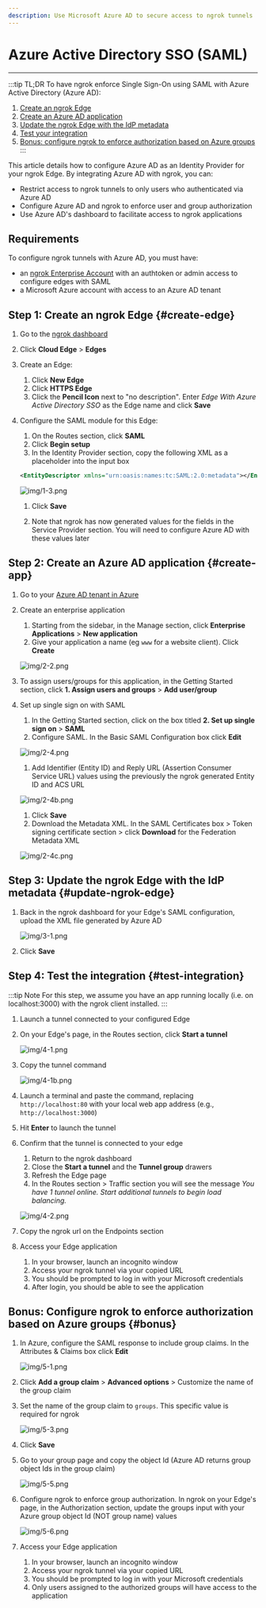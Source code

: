 ```yaml
---
description: Use Microsoft Azure AD to secure access to ngrok tunnels
---
```


# Azure Active Directory SSO (SAML)
---

:::tip TL;DR
To have ngrok enforce Single Sign-On using SAML with Azure Active Directory (Azure AD):

1. [Create an ngrok Edge](#create-edge)
1. [Create an Azure AD application](#create-app)
1. [Update the ngrok Edge with the IdP metadata](#update-ngrok-edge)
1. [Test your integration](#test-integration)
1. [Bonus: configure ngrok to enforce authorization based on Azure groups](#bonus)
:::

This article details how to configure Azure AD as an Identity Provider for your ngrok Edge. By integrating Azure AD with ngrok, you can:

- Restrict access to ngrok tunnels to only users who authenticated via Azure AD
- Configure Azure AD and ngrok to enforce user and group authorization
- Use Azure AD's dashboard to facilitate access to ngrok applications

## Requirements

To configure ngrok tunnels with Azure AD, you must have:

- an [ngrok Enterprise Account](https://ngrok.com/pricing) with an authtoken or admin access to configure edges with SAML
- a Microsoft Azure account with access to an Azure AD tenant

## Step 1: Create an ngrok Edge {#create-edge}

1.  Go to the [ngrok dashboard](https://dashboard.ngrok.com)
1.  Click **Cloud Edge** > **Edges**
1.  Create an Edge:

    1. Click **New Edge**
    1. Click **HTTPS Edge**
    1. Click the **Pencil Icon** next to "no description". Enter _Edge With Azure Active Directory SSO_ as the Edge name and click **Save**

1.  Configure the SAML module for this Edge:

    1. On the Routes section, click **SAML**
    1. Click **Begin setup**
    1. In the Identity Provider section, copy the following XML as a placeholder into the input box

    ```xml
    <EntityDescriptor xmlns="urn:oasis:names:tc:SAML:2.0:metadata"></EntityDescriptor>
    ```

    ![img/1-3.png](img/1-3.png)

    1. Click **Save**

    1. Note that ngrok has now generated values for the fields in the Service Provider section.  You will need to configure Azure AD with these values later 

## Step 2: Create an Azure AD application {#create-app}

1. Go to your [Azure AD tenant in Azure](https://portal.azure.com/#view/Microsoft_AAD_IAM/ActiveDirectoryMenuBlade/~/Overview)

1. Create an enterprise application

    1. Starting from the sidebar, in the Manage section, click **Enterprise Applications** > **New application**
    1. Give your application a name (eg `www` for a website client). Click **Create**

    ![img/2-2.png](img/2-2.png)

1. To assign users/groups for this application, in the Getting Started section, click **1. Assign users and groups** > **Add user/group**

1. Set up single sign on with SAML

    1. In the Getting Started section, click on the box titled **2. Set up single sign on** > **SAML**
    1. Configure SAML. In the Basic SAML Configuration box click **Edit**

    ![img/2-4.png](img/2-4.png)

    1. Add Identifier (Entity ID) and Reply URL (Assertion Consumer Service URL) values using the previously the ngrok generated Entity ID and ACS URL

    ![img/2-4b.png](img/2-4b.png)

    1. Click **Save**
    1. Download the Metadata XML. In the SAML Certificates box > Token signing certificate section > click **Download** for the Federation Metadata XML

    ![img/2-4c.png](img/2-4c.png)

## Step 3: Update the ngrok Edge with the IdP metadata {#update-ngrok-edge}

1. Back in the ngrok dashboard for your Edge's SAML configuration, upload the XML file generated by Azure AD

   ![img/3-1.png](img/3-1.png)

1. Click **Save**

## Step 4: Test the integration {#test-integration}

:::tip Note
For this step, we assume you have an app running locally (i.e. on localhost:3000) with the ngrok client installed.
:::

1. Launch a tunnel connected to your configured Edge

1. On your Edge's page, in the Routes section, click **Start a tunnel**

   ![img/4-1.png](img/4-1.png)

1. Copy the tunnel command

   ![img/4-1b.png](img/4-1b.png)

1. Launch a terminal and paste the command, replacing `http://localhost:80` with your local web app address (e.g., `http://localhost:3000`)
1. Hit **Enter** to launch the tunnel

1. Confirm that the tunnel is connected to your edge

    1. Return to the ngrok dashboard
    1. Close the **Start a tunnel** and the **Tunnel group** drawers
    1. Refresh the Edge page
    1. In the Routes section > Traffic section you will see the message _You have 1 tunnel online. Start additional tunnels to begin load balancing._

    ![img/4-2.png](img/4-2.png)

1. Copy the ngrok url on the Endpoints section

1. Access your Edge application

    1. In your browser, launch an incognito window
    1. Access your ngrok tunnel via your copied URL
    1. You should be prompted to log in with your Microsoft credentials
    1. After login, you should be able to see the application

## Bonus: Configure ngrok to enforce authorization based on Azure groups {#bonus}

1. In Azure, configure the SAML response to include group claims. In the Attributes & Claims box click **Edit**

    ![img/5-1.png](img/5-1.png)

1. Click **Add a group claim** > **Advanced options** > Customize the name of the group claim
1. Set the name of the group claim to `groups`. This specific value is required for ngrok

    ![img/5-3.png](img/5-3.png)

1. Click **Save**
1. Go to your group page and copy the object Id (Azure AD returns group object Ids in the group claim)

    ![img/5-5.png](img/5-5.png)

1. Configure ngrok to enforce group authorization. In ngrok on your Edge's page, in the Authorization section, update the groups input with your Azure group object Id (NOT group name) values

    ![img/5-6.png](img/5-6.png)

1. Access your Edge application

    1. In your browser, launch an incognito window
    1. Access your ngrok tunnel via your copied URL
    1. You should be prompted to log in with your Microsoft credentials
    1. Only users assigned to the authorized groups will have access to the application
